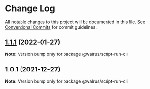 # Change Log

All notable changes to this project will be documented in this file.
See [Conventional Commits](https://conventionalcommits.org) for commit guidelines.

## [1.1.1](https://github.com/walrusjs/script-run/compare/@walrus/script-run-cli@1.0.1...@walrus/script-run-cli@1.1.1) (2022-01-27)

**Note:** Version bump only for package @walrus/script-run-cli





## 1.0.1 (2021-12-27)

**Note:** Version bump only for package @walrus/script-run-cli

